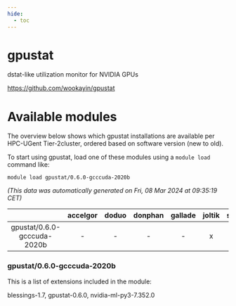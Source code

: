 ```yaml
---
hide:
  - toc
---
```


gpustat
=======


dstat-like utilization monitor for NVIDIA GPUs

https://github.com/wookayin/gpustat
# Available modules


The overview below shows which gpustat installations are available per HPC-UGent Tier-2cluster, ordered based on software version (new to old).

To start using gpustat, load one of these modules using a `module load` command like:

```shell
module load gpustat/0.6.0-gcccuda-2020b
```

*(This data was automatically generated on Fri, 08 Mar 2024 at 09:35:19 CET)*  

| |accelgor|doduo|donphan|gallade|joltik|skitty|
| :---: | :---: | :---: | :---: | :---: | :---: | :---: |
|gpustat/0.6.0-gcccuda-2020b|-|-|-|-|x|-|


### gpustat/0.6.0-gcccuda-2020b

This is a list of extensions included in the module:

blessings-1.7, gpustat-0.6.0, nvidia-ml-py3-7.352.0